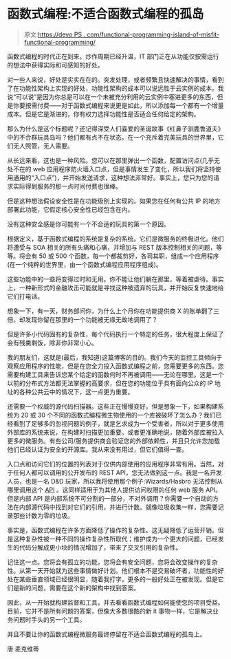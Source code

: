 # 函数式编程:不适合函数式编程的孤岛

> 原文:[https://devo PS . com/functional-programming-island-of-misfit-functional-programming/](https://devops.com/functional-programming-island-of-misfit-functional-programming/)

函数式编程的时代正在到来。炒作周期已经升温，IT 部门正在从功能仅按需运行的想法中获得实际和可感知的好处。

对一些人来说，好处是实实在在的。突发处理，或者频繁且快速解决的事情，看到了在功能性架构上实现的好处，功能性架构的成本可以说远胜于云实例的成本。我说“可以说”是因为你总是可以在一个未被充分利用的云实例中塞进更多的东西，但是你要按需付费——对于函数式编程来说更是如此，所以添加每一个都有一个增量成本。但是它是渐进的，你有权力选择功能性是否适合任何给定的架构。

那么为什么是这个标题呢？还记得深受人们喜爱的圣诞故事《红鼻子驯鹿鲁道夫》中的不合群玩具岛吗？他们都有点不在状态。在一个充斥着完美玩具的世界里，它们无人照管，无人需要。

从长远来看，这也是一种风险。您可以在那里弹出一个函数，配置访问点(几乎无处不在的 web 应用程序防火墙入口点，但是事情发生了变化，所以我们将坚持使用通用的“入口点”)，并开始发送请求，这种想法非常好。事实上，您只为您的请求实际得到服务的那一点时间付费也很棒。

但是这种想法假设安全性是在功能级别上实现的。如果您在任何有公共 IP 的地方部署此功能，它假定核心安全性已经包含在内。

没有这种安全感是你可能有一个不合适的玩具的第一个原因。

根据定义，基于函数式编程的系统是复杂的系统。它们是微服务的终极进化。他们将遭受与 SOA 相关的所有头痛和心痛，并增加与 REST 版本控制相关的问题，等等。将会有 50 或 500 个函数，每一个都裁剪好，各司其职，组成一个应用程序(在一个纯粹的世界里，由一个函数式编程应用程序组成)。

这些功能中的一些将变得过时和无用。你不能让他们躺在那里，等着被虐待。事实上，一种新形式的金融攻击可能就是寻找这种被遗弃的玩具，并开始反复快速地给它们打电话。

想象一下，有一天，财务部问你，为什么上个月你在功能提供商 X 的账单翻了三倍，却发现你留在那里的一个功能被无缘无故地调用了？

但是许多小代码固有的复杂性，每个代码执行一个特定的任务，很大程度上保证了会有残羹剩饭，除非你非常小心。

我的朋友们，这就是(最后，我知道)这篇博客的目的。我们今天的监控工具倾向于观察应用程序的性能，但是在您全力投入函数式编程之前，您需要更多的东西。您需要构建工具来告诉您某个给定的函数何时不再被调用——无论在哪里。这是一个以前的分布式方法都无法掌握的高要求，但在您的功能位于具有面向公众的 IP 地址的各种公共云中的情况下，这一点更为重要。

还需要一个权威的源代码扫描器。这些正在慢慢变好，但是想象一下，如果构建系统为 20 或 30 个不同的函数式编程微生物使用的一个库被破坏了怎么办？我们已经看到了足够多的忽视问题的例子，就是乞求成为一个受害者，所以对于更多使用外部库的系统来说，在构建时扫描更加重要。或者更准确地说，随着外部库被拉入更多的微服务。有些公司/服务提供商会验证您的外部依赖性，并且只允许您加载他们已经认证为安全的开源库。我从来没有用过，但它们值得一查。

入口点和访问它们的位置的列表对于仅供内部使用的应用程序非常有用。当然，对于任何人都可以调用的公开发布的 REST API，您无法做到这一点。我是一名开发人员，也是一名 D&D 玩家，所以我将使用那个例子:Wizards/Hasbro 无法控制从哪里调用这个 [API](http://www.dnd5eapi.co/) 。这同样适用于为其他人提供访问权限的任何 web 服务 API。但是内部 API 是内部系统不可分割的一部分，不对外调用？你需要一个自动的方法在内部源代码中找到对它们的引用，并进行计数。就像垃圾收集一样，您需要记录那些计数为零的垃圾。

事实是，函数式编程在许多方面降低了操作的复杂性。这无疑降低了运营开销。但是这种复杂性被一种不同的操作复杂性所取代；维护成为一个更大的问题，已经发生的代码分解成更小块的情况增加了，带来了交叉引用的复杂性。

记住这一点。您将会有孤立的功能，您将会有安全问题，您将会改变操作的复杂性。从第一天开始就为这些事情做好计划。他们根本不是交易破坏者，功能性的好处在某些垂直领域已经很明显，随着我打字，更多的一般好处正在被发现。但是它们是新的问题，需要在这个新的架构中找到答案。

因此，从一开始就构建监督和工具，并去看看函数式编程如何能使您的项目受益。目前，它并不是所有问题的答案，但像大多数很酷的新 it 事物一样，它是解决业务问题时手头的另一个工具。

并且不要让你的函数式编程微服务最终停留在不适合函数式编程的孤岛上。

唐·麦克维蒂
